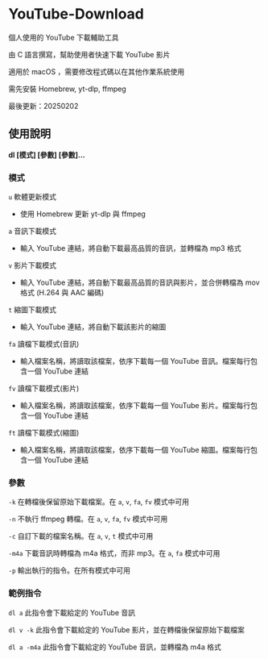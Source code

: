 # YouTube-Download

個人使用的 YouTube 下載輔助工具

由 C 語言撰寫，幫助使用者快速下載 YouTube 影片

適用於 macOS ，需要修改程式碼以在其他作業系統使用

需先安裝 Homebrew, yt-dlp, ffmpeg

最後更新：20250202

## 使用說明
**dl \[模式\] \[參數\] \[參數\]...**

### 模式

`u`
軟體更新模式
* 使用 Homebrew 更新 yt-dlp 與 ffmpeg

`a`
音訊下載模式
* 輸入 YouTube 連結，將自動下載最高品質的音訊，並轉檔為 mp3 格式

`v`
影片下載模式
* 輸入 YouTube 連結，將自動下載最高品質的音訊與影片，並合併轉檔為 mov 格式 \(H.264 與 AAC 編碼\)

`t`
縮圖下載模式
* 輸入 YouTube 連結，將自動下載該影片的縮圖

`fa`
讀檔下載模式\(音訊\)
* 輸入檔案名稱，將讀取該檔案，依序下載每一個 YouTube 音訊。檔案每行包含一個 YouTube 連結

`fv`
讀檔下載模式\(影片\)
* 輸入檔案名稱，將讀取該檔案，依序下載每一個 YouTube 影片。檔案每行包含一個 YouTube 連結

`ft`
讀檔下載模式\(縮圖\)
* 輸入檔案名稱，將讀取該檔案，依序下載每一個 YouTube 縮圖。檔案每行包含一個 YouTube 連結

### 參數

`-k`
在轉檔後保留原始下載檔案。在 `a`, `v`, `fa`, `fv` 模式中可用

`-n`
不執行 ffmpeg 轉檔。在 `a`, `v`, `fa`, `fv` 模式中可用

`-c`
自訂下載的檔案名稱。在 `a`, `v`, `t` 模式中可用

`-m4a`
下載音訊時轉檔為 m4a 格式，而非 mp3。在 `a`, `fa` 模式中可用

`-p`
輸出執行的指令。在所有模式中可用

### 範例指令

`dl a`
此指令會下載給定的 YouTube 音訊

`dl v -k`
此指令會下載給定的 YouTube 影片，並在轉檔後保留原始下載檔案

`dl a -m4a`
此指令會下載給定的 YouTube 音訊，並轉檔為 m4a 格式
